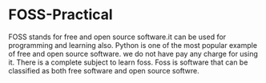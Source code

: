 # FOSS-Practical
FOSS stands for free and open source software.it can be used for programming and learning also.
Python is one of the most popular example of free and open source software.
we do not have pay any charge for using it.
There is a complete subject to learn foss.
Foss is software that can be classified as both free software and open source softwre.
